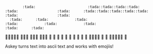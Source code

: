             :tada:                        :tada::tada::tada::tada:      :tada:                  :tada:      :tada::tada::tada::tada::tada:      :tada:                  :tada:
      :tada:      :tada:            :tada:                              :tada:            :tada:            :tada:                                    :tada:      :tada:
:tada::tada::tada::tada::tada:            :tada::tada::tada:            :tada::tada::tada:                  :tada::tada::tada:                              :tada:
:tada:                  :tada:                              :tada:      :tada:            :tada:            :tada:                                          :tada:
:tada:                  :tada:      :tada::tada::tada::tada:            :tada:                  :tada:      :tada::tada::tada::tada::tada:                  :tada:

Askey turns text into ascii text and works with emojiis!
